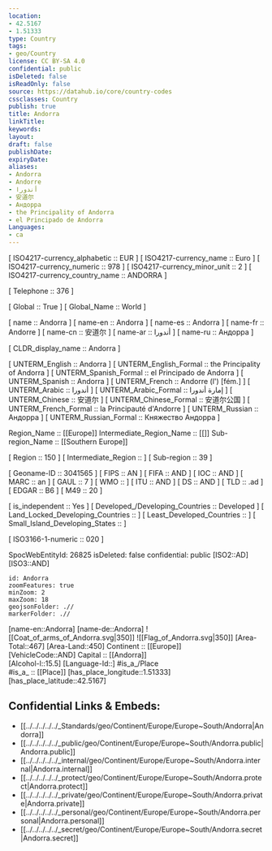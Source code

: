 ```yaml
---
location:
- 42.5167
- 1.51333
type: Country
tags:
- geo/Country
license: CC BY-SA 4.0
confidential: public
isDeleted: false
isReadOnly: false
source: https://datahub.io/core/country-codes
cssclasses: Country
publish: true
title: Andorra
linkTitle: 
keywords: 
layout: 
draft: false
publishDate: 
expiryDate: 
aliases:
- Andorra
- Andorre
- أندورا
- 安道尔
- Андорра
- the Principality of Andorra
- el Principado de Andorra
Languages:
- ca
---
```



[	ISO4217-currency_alphabetic	 :: EUR ] 
[	ISO4217-currency_name	 :: Euro ] 
[	ISO4217-currency_numeric	 :: 978 ] 
[	ISO4217-currency_minor_unit	 :: 2 ] 
[	ISO4217-currency_country_name	 :: ANDORRA ] 

[	Telephone	 :: 376 ] 

[	Global	 :: True ] 
[	Global_Name	 :: World ] 

[	name	 :: Andorra ] 
[	name-en	 :: Andorra ] 
[	name-es	 :: Andorra ] 
[	name-fr	 :: Andorre ] 
[	name-cn	 :: 安道尔 ] 
[	name-ar	 :: أندورا ] 
[	name-ru	 :: Андорра ] 

[	CLDR_display_name	 :: Andorra ] 

[	UNTERM_English	 :: Andorra ] 
[	UNTERM_English_Formal	 :: the Principality of Andorra ] 
[	UNTERM_Spanish_Formal	 :: el Principado de Andorra ] 
[	UNTERM_Spanish	 :: Andorra ] 
[	UNTERM_French	 :: Andorre (l') [fém.] ] 
[	UNTERM_Arabic	 :: أندورا ] 
[	UNTERM_Arabic_Formal	 :: إمارة أندورا ] 
[	UNTERM_Chinese	 :: 安道尔 ] 
[	UNTERM_Chinese_Formal	 :: 安道尔公国 ] 
[	UNTERM_French_Formal	 :: la Principauté d'Andorre ] 
[	UNTERM_Russian	 :: Андорра ] 
[	UNTERM_Russian_Formal	 :: Княжество Андорра ] 

Region_Name ::  [[Europe]] 
Intermediate_Region_Name ::  [[]] 
Sub-region_Name ::  [[Southern Europe]] 

[	Region	 :: 150 ] 
[	Intermediate_Region	 ::  ] 
[	Sub-region	 :: 39 ] 

[	Geoname-ID	 :: 3041565 ] 
[	FIPS	 :: AN ] 
[	FIFA	 :: AND ] 
[	IOC	 :: AND ] 
[	MARC	 :: an ] 
[	GAUL	 :: 7 ] 
[	WMO	 ::  ] 
[	ITU	 :: AND ] 
[	DS	 :: AND ] 
[	TLD	 :: .ad ] 
[	EDGAR	 :: B6 ] 
[	M49	 :: 20 ] 

[	is_independent	 :: Yes ] 
[	Developed_/Developing_Countries	 :: Developed ] 
[	Land_Locked_Developing_Countries	 ::  ] 
[	Least_Developed_Countries	 ::  ] 
[	Small_Island_Developing_States	 ::  ] 

[	ISO3166-1-numeric	 :: 020 ] 



SpocWebEntityId: 26825
isDeleted: false
confidential: public
[ISO2::AD] 
[ISO3::AND] 
```leaflet
id: Andorra
zoomFeatures: true 
minZoom: 2 
maxZoom: 18
geojsonFolder: .//
markerFolder: .//
```

[name-en::Andorra] 
[name-de::Andorra] 
![[Coat_of_arms_of_Andorra.svg|350]] 
![[Flag_of_Andorra.svg|350]] 
[Area-Total::467] 
[Area-Land::450] 
Continent :: [[Europe]]  
[VehicleCode::AND] 
Capital :: [[Andorra]]  
[Alcohol-l::15.5] 
[Language-Id::] 
#is_a_/Place  
#is_a_ :: [[Place]] 
[has_place_longitude::1.51333] 
[has_place_latitude::42.5167] 



## Confidential Links & Embeds: 
- [[../../../../../_Standards/geo/Continent/Europe/Europe~South/Andorra|Andorra]] 
- [[../../../../../_public/geo/Continent/Europe/Europe~South/Andorra.public|Andorra.public]] 
- [[../../../../../_internal/geo/Continent/Europe/Europe~South/Andorra.internal|Andorra.internal]] 
- [[../../../../../_protect/geo/Continent/Europe/Europe~South/Andorra.protect|Andorra.protect]] 
- [[../../../../../_private/geo/Continent/Europe/Europe~South/Andorra.private|Andorra.private]] 
- [[../../../../../_personal/geo/Continent/Europe/Europe~South/Andorra.personal|Andorra.personal]] 
- [[../../../../../_secret/geo/Continent/Europe/Europe~South/Andorra.secret|Andorra.secret]] 
